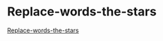 # Replace-words-the-stars
[Replace-words-the-stars](https://vitalinkaa.github.io/Replace-words-the-stars/)
